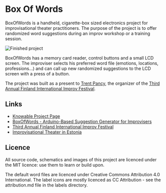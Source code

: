 # Box Of Words

BoxOfWords is a handheld, cigarette-box sized electronics project for improvisational theater practitioners.
The purpose of the project is to offer randomized word suggestions during an improv workshop or a training session.

![Finished project](https://raw.githubusercontent.com/anroots/box-of-words/master/build_photos/finished_small.jpg)

BoxOfWords has a memory card reader, control buttons and a small LCD screen. The improviser selects his 
preferred word file (emotions, locations, professions...) and can call up new randomized suggestions
to the LCD screen with a press of a button.

The project was built as a present to [Trent Pancy](http://http://www.trentasaurus.com/), the organizer of the [Third Annual Finland International Improv Festival](http://finlandimprovfestival.com).

## Links

* [Knowable Project Page](http://knowable.org/projects/97/showcase)
* [BoxOfWords - Arduino-Based Suggestion Generator for Improvisers](http://sqroot.eu/2014/06/boxofwords-arduino-based-suggestion-generator-for-improvisers)
* [Third Annual Finland International Improv Festival](http://finlandimprovfestival.com)
* [Improvisational Theater in Estonia](http://improv.ee/in-english/)

## Licence

All source code, schematics and images of this project are licenced under the MIT licence: use them to learn or build upon.

The default word files are licenced under Creative Commons Attribution 4.0 International. The label icons are mostly licenced as CC Attribution - see the attribution.md file in the labels directory.